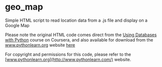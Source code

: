 # geo_map
Simple HTML script to read location data from a .js file and display on a Google Map

Please note the original HTML code comes direct from the
[Using Databases with Python](https://www.coursera.org/learn/python-databases/) course on Coursera,
and also available for download from the www.pythonlearn.org website [here](http://www.pythonlearn.com/code/geodata.zip)

For copyright and permissions for this code, please refer to the [www.pythonlearn.org](http://www.pythonlearn.com/) website.
